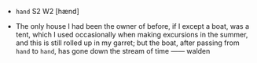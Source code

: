 - `hand` S2 W2 [hænd]



- The only house I had been the owner of before, if I except a boat, was a tent, which I used occasionally when making excursions in the summer, and this is still rolled up in my garret; but the boat, after passing from `hand` to `hand`, has gone down the stream of time —— walden